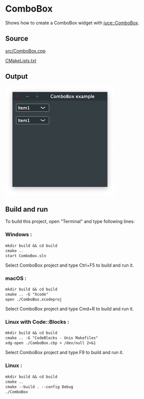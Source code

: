 # ComboBox

Shows how to create a ComboBox widget with [juce::ComboBox](https://docs.juce.com/master/classComboBox.html).

## Source

[src/ComboBox.cpp](src/ComboBox.cpp)

[CMakeLists.txt](CMakeLists.txt)

## Output

![output](../../../docs/Pictures/ComboBox.png)

## Build and run

To build this project, open "Terminal" and type following lines:

### Windows :

``` shell
mkdir build && cd build
cmake .. 
start ComboBox.sln
```

Select ComboBox project and type Ctrl+F5 to build and run it.

### macOS :

``` shell
mkdir build && cd build
cmake .. -G "Xcode"
open ./ComboBox.xcodeproj
```

Select ComboBox project and type Cmd+R to build and run it.

### Linux with Code::Blocks :

``` shell
mkdir build && cd build
cmake .. -G "CodeBlocks - Unix Makefiles"
xdg-open ./ComboBox.cbp > /dev/null 2>&1
```

Select ComboBox project and type F9 to build and run it.

### Linux :

``` shell
mkdir build && cd build
cmake .. 
cmake --build . --config Debug
./ComboBox
```
